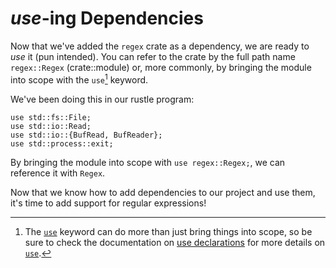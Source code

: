 # _use_-ing Dependencies

Now that we've added the `regex` crate as a dependency, we are ready to _use_ it
(pun intended). You can refer to the crate by the full path name `regex::Regex`
(crate::module) or, more commonly, by bringing the module into scope with the
`use`[^1] keyword.

We've been doing this in our rustle program:

```rust,noplayground
use std::fs::File;
use std::io::Read;
use std::io::{BufRead, BufReader};
use std::process::exit;
```

By bringing the module into scope with `use regex::Regex;`, we can reference it
with `Regex`.

Now that we know how to add dependencies to our project and use them, it's time
to add support for regular expressions!

[^1]: The [`use`] keyword can do more than just bring things into scope, so be
    sure to check the documentation on [use declarations] for more details on
    [`use`].

[use declarations]: https://doc.rust-lang.org/reference/items/use-declarations.html
[`use`]: https://doc.rust-lang.org/std/keyword.use.html

